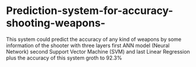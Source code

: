 # Prediction-system-for-accuracy-shooting-weapons-
This system could predict the accuracy of any kind of weapons by some information of the shooter with three layers first ANN model (Neural Network) second Support Vector Machine (SVM) and last Linear Regression plus the accuracy of this system groth to 92.3% 
